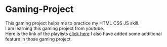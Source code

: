 # Gaming-Project
This gaming project helps me to practice my HTML CSS JS skill.
<br>
I am learning this gaming project from youtube. 
<br>
Here is the link of the playlists <a href = "https://youtube.com/playlist?list=PLpwngcHZlPadAbdD_sFE_moH6RjgaTFCw&si=eM3nDD1CXE8AACC9
">click here</a>
I also have added some additional feature in those gaming project.

